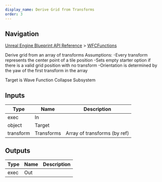 ```yaml
---
display_name: Derive Grid from Transforms
order: 3
---
```

## Navigation

[Unreal Engine Blueprint API Reference](https://dev.epicgames.com/documentation/en-us/unreal-engine/BlueprintAPI) > [WFCFunctions](https://dev.epicgames.com/documentation/en-us/unreal-engine/BlueprintAPI/WFCFunctions)

Derive grid from an array of transforms
Assumptions:
-Every transform represents the center point of a tile position
-Sets empty starter option if there is a valid grid position with no transform
-Orientation is determined by the yaw of the first transform in the array

Target is Wave Function Collapse Subsystem

## Inputs

| Type | Name | Description |
| --- | --- | --- |
| exec | In |  |
| object | Target |  |
| transform | Transforms | Array of transforms (by ref) |

## Outputs

| Type | Name | Description |
| --- | --- | --- |
| exec | Out |  |
